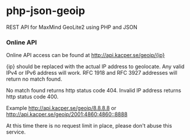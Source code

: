 php-json-geoip
==============

REST API for MaxMind GeoLite2 using PHP and JSON

### Online API

Online API access can be found at 
    http://api.kacper.se/geoip/{ip}

{ip} should be replaced with the actual IP address to geolocate. Any valid IPv4 or IPv6 address will work. RFC 1918 and RFC 3927 addresses will return no match found.

No match found returns http status code 404.
Invalid IP address returns http status code 400.

Example
    http://api.kacper.se/geoip/8.8.8.8
	or
	http://api.kacper.se/geoip/2001:4860:4860::8888
	
At this time there is no request limit in place, please don't abuse this service.